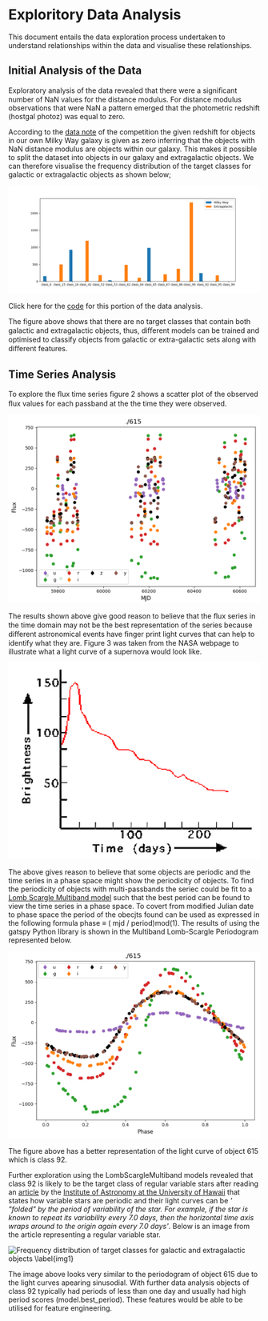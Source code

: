 # Exploritory Data Analysis 
This document entails the data exploration process undertaken to understand relationships within the data and visualise these relationships.

## Initial Analysis of the Data
Exploratory analysis of the data revealed that there were a signiﬁcant number of NaN values for the distance modulus. For distance modulus observations that were NaN a pattern emerged that the photometric redshift (hostgal photoz) was equal to zero. 

According to the [data note](https://www.kaggle.com/c/PLAsTiCC-2018/data) of the competition the given redshift for objects in our own Milky Way galaxy is given as zero inferring that the objects with NaN distance modulus are objects within our galaxy. This makes it possible to split the dataset into objects in our galaxy and extragalactic objects. We can therefore visualise the frequency distribution of the target classes for galactic or extragalactic objects as shown below;

![Frequency distribution of target classes for galactic and extragalactic objects \label{img1}](https://github.com/SionBrown/PLAsTiCC-Astronomical-Classification/blob/master/galacticvsextragalactic.png?raw=true)

Click here for the [code](https://github.com/SionBrown/PLAsTiCC-Astronomical-Classification/blob/master/dataAnalysisGalacticVsExtragalactic.py) for this portion of the data analysis.

The figure above shows that there are no target classes that contain both galactic and extragalactic objects, thus, diﬀerent models can be trained and optimised to classify objects from galactic or extra-galactic sets along with diﬀerent features.

## Time Series Analysis

To explore the ﬂux time series ﬁgure 2 shows a scatter plot of the observed ﬂux values for each passband at the the time they were observed.

![Frequency distribution of target classes for galactic and extragalactic objects \label{img1}](https://github.com/SionBrown/PLAsTiCC-Astronomical-Classification/blob/master/scatterPlot.PNG?raw=true)

The results shown above give good reason to believe that the ﬂux series in the time domain may not be the best representation of the series because diﬀerent astronomical events have ﬁnger print light curves that can help to identify what they are. Figure 3 was taken from the NASA webpage to illustrate what a light curve of a supernova would look like.

![Frequency distribution of target classes for galactic and extragalactic objects \label{img1}](https://github.com/SionBrown/PLAsTiCC-Astronomical-Classification/blob/master/fingerprintLightCurve.PNG?raw=true)

The above gives reason to believe that some objects are periodic and the time series in a phase space might show the periodicity of objects. To find the periodicity of objects with multi-passbands the seriec could be fit to a [Lomb Scargle Multiband model](https://www.astroml.org/gatspy/periodic/lombscarglemultiband.html) such that the best period can be found to view the time series in a phase space. To covert from modified Julian date to phase space the period of the obecjts found can be used as expressed in the following formula phase ≡ ( mjd / period)mod(1). The results of using the gatspy Python library is shown in the Multiband Lomb-Scargle Periodogram represented below.

![Frequency distribution of target classes for galactic and extragalactic objects \label{img1}](https://github.com/SionBrown/PLAsTiCC-Astronomical-Classification/blob/master/periodicityOf615.PNG?raw=true)

The figure above has a better representation of the light curve of object 615 which is class 92. 

Further exploration using the LombScargleMultiband models revealed that class 92 is likely to be the target class of regular variable stars after reading an [article](https://www.ifa.hawaii.edu/users/mendez/ASTRO110LAB11/variables.html) by the [Institute of Astronomy at the University of Hawaii](http://ifa.hawaii.edu/) that states how variable stars are periodic and their light curves can be *' "folded" by the period of variability of the star. For example, if the star is known to repeat its variability every 7.0 days, then the horizontal time axis wraps around to the origin again every 7.0 days'*. Below is an image from the article representing a regular variable star. 

![Frequency distribution of target classes for galactic and extragalactic objects \label{img1}](https://www.ifa.hawaii.edu/users/mendez/ASTRO110LAB11/sampleceph6.gif)

The image above looks very similar to the periodogram of object 615 due to the light curves apearing sinusodial. With further data analysis objects of class 92 typically had periods of less than one day and usually had high period scores (model.best_period). These features would be able to be utilised for feature engineering.
